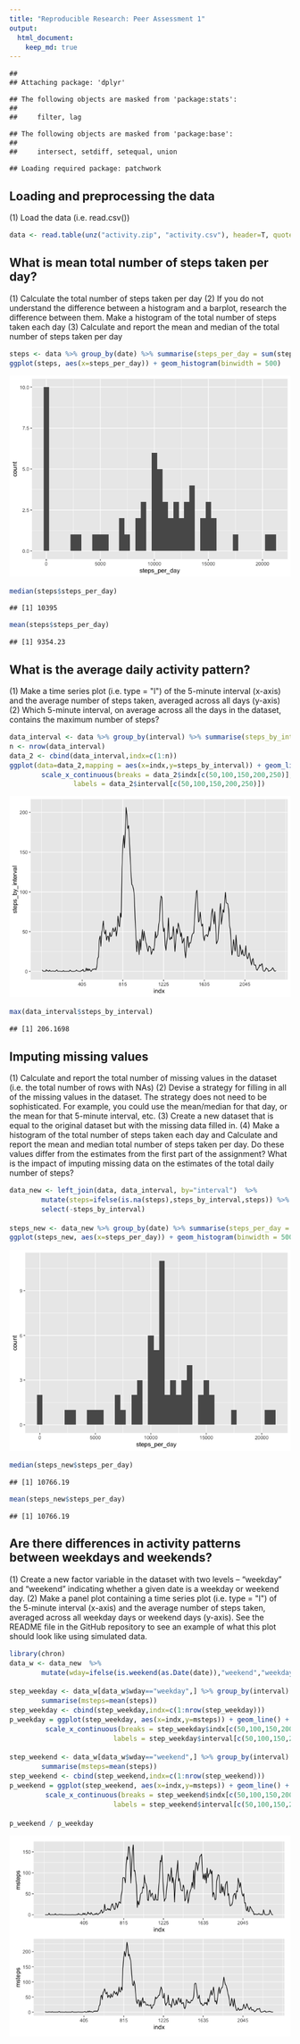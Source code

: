 ```yaml
---
title: "Reproducible Research: Peer Assessment 1"
output: 
  html_document:
    keep_md: true 
---
```



```
## 
## Attaching package: 'dplyr'
```

```
## The following objects are masked from 'package:stats':
## 
##     filter, lag
```

```
## The following objects are masked from 'package:base':
## 
##     intersect, setdiff, setequal, union
```

```
## Loading required package: patchwork
```

## Loading and preprocessing the data
(1) Load the data (i.e. read.csv())

```r
data <- read.table(unz("activity.zip", "activity.csv"), header=T, quote="\"", sep=",")
```


## What is mean total number of steps taken per day?
(1) Calculate the total number of steps taken per day
(2) If you do not understand the difference between a histogram and a barplot, research the difference between them. Make a histogram of the total number of steps taken each day
(3) Calculate and report the mean and median of the total number of steps taken per day


```r
steps <- data %>% group_by(date) %>% summarise(steps_per_day = sum(steps,na.rm = TRUE), .groups = 'drop')
ggplot(steps, aes(x=steps_per_day)) + geom_histogram(binwidth = 500) 
```

![](PA1_template_files/figure-html/step_per_day-1.png)<!-- -->

```r
median(steps$steps_per_day)
```

```
## [1] 10395
```

```r
mean(steps$steps_per_day)
```

```
## [1] 9354.23
```


## What is the average daily activity pattern?
(1) Make a time series plot (i.e. type = "l") of the 5-minute interval (x-axis) and the average number of steps taken, averaged across all days (y-axis)
(2) Which 5-minute interval, on average across all the days in the dataset, contains the maximum number of steps?


```r
data_interval <- data %>% group_by(interval) %>% summarise(steps_by_interval=mean(steps, na.rm = TRUE)) 
n <- nrow(data_interval)
data_2 <- cbind(data_interval,indx=c(1:n))
ggplot(data=data_2,mapping = aes(x=indx,y=steps_by_interval)) + geom_line() +
        scale_x_continuous(breaks = data_2$indx[c(50,100,150,200,250)], 
                labels = data_2$interval[c(50,100,150,200,250)])
```

![](PA1_template_files/figure-html/plot_ts-1.png)<!-- -->

```r
max(data_interval$steps_by_interval)
```

```
## [1] 206.1698
```

## Imputing missing values
(1) Calculate and report the total number of missing values in the dataset (i.e. the total number of rows with NAs)
(2) Devise a strategy for filling in all of the missing values in the dataset. The strategy does not need to be sophisticated. For example, you could use the mean/median for that day, or the mean for that 5-minute interval, etc.
(3) Create a new dataset that is equal to the original dataset but with the missing data filled in.
(4) Make a histogram of the total number of steps taken each day and Calculate and report the mean and median total number of steps taken per day. Do these values differ from the estimates from the first part of the assignment? What is the impact of imputing missing data on the estimates of the total daily number of steps?


```r
data_new <- left_join(data, data_interval, by="interval")  %>%
        mutate(steps=ifelse(is.na(steps),steps_by_interval,steps)) %>%
        select(-steps_by_interval)
        
steps_new <- data_new %>% group_by(date) %>% summarise(steps_per_day = sum(steps,na.rm = TRUE), .groups = 'drop')
ggplot(steps_new, aes(x=steps_per_day)) + geom_histogram(binwidth = 500) 
```

![](PA1_template_files/figure-html/imputing-1.png)<!-- -->

```r
median(steps_new$steps_per_day)
```

```
## [1] 10766.19
```

```r
mean(steps_new$steps_per_day)
```

```
## [1] 10766.19
```



## Are there differences in activity patterns between weekdays and weekends?
(1) Create a new factor variable in the dataset with two levels – “weekday” and “weekend” indicating whether a given date is a weekday or weekend day.
(2) Make a panel plot containing a time series plot (i.e. type = "l") of the 5-minute interval (x-axis) and the average number of steps taken, averaged across all weekday days or weekend days (y-axis). See the README file in the GitHub repository to see an example of what this plot should look like using simulated data.


```r
library(chron)
data_w <- data_new  %>% 
        mutate(wday=ifelse(is.weekend(as.Date(date)),"weekend","weekday"))

step_weekday <- data_w[data_w$wday=="weekday",] %>% group_by(interval) %>%
        summarise(msteps=mean(steps))
step_weekday <- cbind(step_weekday,indx=c(1:nrow(step_weekday)))
p_weekday = ggplot(step_weekday, aes(x=indx,y=msteps)) + geom_line() +  
         scale_x_continuous(breaks = step_weekday$indx[c(50,100,150,200,250)], 
                          labels = step_weekday$interval[c(50,100,150,200,250)])

step_weekend <- data_w[data_w$wday=="weekend",] %>% group_by(interval) %>%
        summarise(msteps=mean(steps))        
step_weekend <- cbind(step_weekend,indx=c(1:nrow(step_weekend)))
p_weekend = ggplot(step_weekend, aes(x=indx,y=msteps)) + geom_line() +  
         scale_x_continuous(breaks = step_weekend$indx[c(50,100,150,200,250)], 
                          labels = step_weekend$interval[c(50,100,150,200,250)])

p_weekend / p_weekday
```

![](PA1_template_files/figure-html/2factors-1.png)<!-- -->




